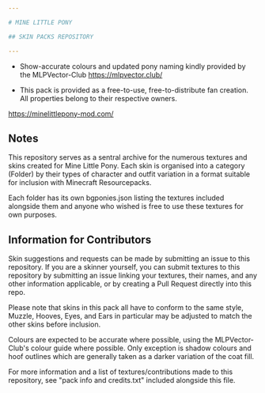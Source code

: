```yaml
---

# MINE LITTLE PONY

## SKIN PACKS REPOSITORY

---
```


* Show-accurate colours and updated pony naming kindly provided by the MLPVector-Club https://mlpvector.club/

* This pack is provided as a free-to-use, free-to-distribute fan creation.
  All properties belong to their respective owners.

https://minelittlepony-mod.com/

## Notes

This repository serves as a sentral archive for the numerous textures and skins created for Mine Little Pony.
Each skin is organised into a category (Folder) by their types of character and outfit variation in a format suitable for
inclusion with Minecraft Resourcepacks.

Each folder has its own bgponies.json listing the textures included alongside them and anyone who wished is free to use these
textures for own purposes.

## Information for Contributors

Skin suggestions and requests can be made by submitting an issue to this repository. If you are a skinner yourself,
you can submit textures to this repository by submitting an issue linking your textures, their names, and any other information applicable,
or by creating a Pull Request directly into this repo.

Please note that skins in this pack all have to conform to the same style, Muzzle, Hooves, Eyes, and Ears in particular may be adjusted to match the other skins before inclusion.

Colours are expected to be accurate where possible, using the MLPVector-Club's colour guide where possible.
Only exception is shadow colours and hoof outlines which are generally taken as a darker variation of the coat fill.

For more information and a list of textures/contributions made to this repository, see "pack info and credits.txt" included alongside this file.